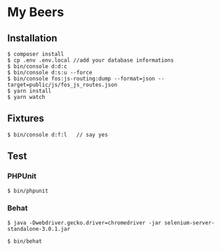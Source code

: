 # My Beers

## Installation

```
$ composer install
$ cp .env .env.local //add your database informations
$ bin/console d:d:c
$ bin/console d:s:u --force
$ bin/console fos:js-routing:dump --format=json --target=public/js/fos_js_routes.json
$ yarn install
$ yarn watch
```

## Fixtures

```
$ bin/console d:f:l   // say yes
```

## Test

### PHPUnit

`$ bin/phpunit`

### Behat

`$ java -Dwebdriver.gecko.driver=chromedriver -jar selenium-server-standalone-3.0.1.jar`

`$ bin/behat`

